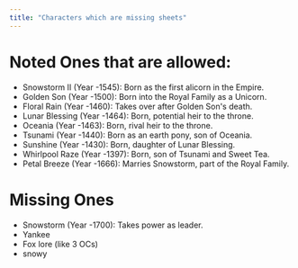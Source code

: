 ```yaml
---
title: "Characters which are missing sheets"
---
```


# Noted Ones that are allowed:


- Snowstorm II (Year -1545): Born as the first alicorn in the Empire.
- Golden Son (Year -1500): Born into the Royal Family as a Unicorn.
- Floral Rain (Year -1460): Takes over after Golden Son's death.
- Lunar Blessing (Year -1464): Born, potential heir to the throne.
- Oceania (Year -1463): Born, rival heir to the throne.
- Tsunami (Year -1440): Born as an earth pony, son of Oceania.
- Sunshine (Year -1430): Born, daughter of Lunar Blessing.
- Whirlpool Raze (Year -1397): Born, son of Tsunami and Sweet Tea.
- Petal Breeze (Year -1666): Marries Snowstorm, part of the Royal Family.



# Missing Ones
- Snowstorm (Year -1700): Takes power as leader.
- Yankee
- Fox lore (like 3 OCs)
- snowy

